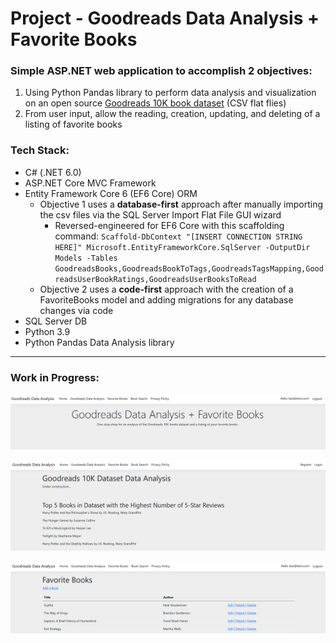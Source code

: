 # Project - Goodreads Data Analysis + Favorite Books

### Simple ASP.NET web application to accomplish 2 objectives:
1. Using Python Pandas library to perform data analysis and visualization on an open source [Goodreads 10K book dataset](https://github.com/zygmuntz/goodbooks-10k) (CSV flat flies)
2. From user input, allow the reading, creation, updating, and deleting of a listing of favorite books 


### Tech Stack:
* C# (.NET 6.0)
* ASP.NET Core MVC Framework
* Entity Framework Core 6 (EF6 Core) ORM
    * Objective 1 uses a **database-first** approach after manually importing the csv files via the SQL Server Import Flat File GUI wizard
        * Reversed-engineered for EF6 Core with this scaffolding command: `Scaffold-DbContext "[INSERT CONNECTION STRING HERE]" Microsoft.EntityFrameworkCore.SqlServer -OutputDir Models -Tables GoodreadsBooks,GoodreadsBookToTags,GoodreadsTagsMapping,GoodreadsUserBookRatings,GoodreadsUserBooksToRead`
    * Objective 2 uses a **code-first** approach with the creation of a FavoriteBooks model and adding migrations for any database changes via code
* SQL Server DB
* Python 3.9
* Python Pandas Data Analysis library

<hr>

### Work in Progress:
![Alt text](readme_imgs/home-page.png)

![Alt text](readme_imgs/goodreads.png)

![Alt text](readme_imgs/favorite-books.png)